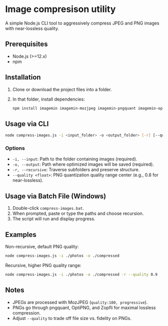 # Image compresison utility

A simple Node.js CLI tool to aggressively compress JPEG and PNG images with near-lossless quality.

## Prerequisites

- Node.js (>=12.x)
- npm

## Installation

1. Clone or download the project files into a folder.
2. In that folder, install dependencies:

   ```bash
   npm install imagemin imagemin-mozjpeg imagemin-pngquant imagemin-optipng imagemin-zopfli yargs
   ```

## Usage via CLI

```bash
node compress-images.js -i <input_folder> -o <output_folder> [-r] [--quality <0.0-1.0>]
```

### Options

- `-i, --input`: Path to the folder containing images (required).
- `-o, --output`: Path where optimized images will be saved (required).
- `-r, --recursive`: Traverse subfolders and preserve structure.
- `--quality <float>`: PNG quantization quality range center (e.g., 0.8 for near-lossless).

## Usage via Batch File (Windows)

1. Double-click `compress-images.bat`.
2. When prompted, paste or type the paths and choose recursion.
3. The script will run and display progress.

## Examples

Non-recursive, default PNG quality:

```bash
node compress-images.js -i ./photos -o ./compressed
```

Recursive, higher PNG quality range:

```bash
node compress-images.js -i ./photos -o ./compressed -r --quality 0.9
```

## Notes

- JPEGs are processed with MozJPEG (`quality:100, progressive`).
- PNGs go through pngquant, OptiPNG, and Zopfli for maximal lossless compression.
- Adjust `--quality` to trade off file size vs. fidelity on PNGs.
